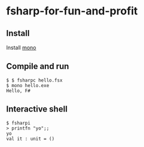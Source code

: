 # fsharp-for-fun-and-profit

## Install
Install [mono](https://www.mono-project.com/download/stable/)

## Compile and run
```
$ $ fsharpc hello.fsx
$ mono hello.exe
Hello, F#
```

## Interactive shell
```
$ fsharpi
> printfn "yo";;
yo
val it : unit = ()
```

